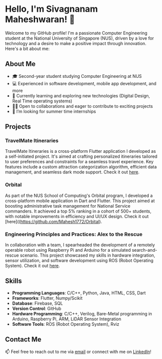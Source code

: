 # Hello, I'm Sivagnanam Maheshwaran! 👋

Welcome to my GitHub profile! I'm a passionate Computer Engineering student at the National University of Singapore (NUS), driven by a love for technology and a desire to make a positive impact through innovation. Here's a bit about me:

## About Me

- 🎓 Second-year student studying Computer Engineering at NUS
- 💻 Experienced in software development, mobile app development, and more
- 🌱 Currently learning and exploring new technologies (Digital Design, Real Time operating systems)
- 👯‍♂️ Open to collaborations and eager to contribute to exciting projects
- 🤔 I’m looking for summer time internships

## Projects

### TravelMate Itineraries

TravelMate Itineraries is a cross-platform Flutter application I developed as a self-initiated project. It's aimed at crafting personalized itineraries tailored to user preferences and constraints for a seamless travel experience. Key features include a custom attraction categorization algorithm, efficient data management, and seamless dark mode support. Check it out [here](https://github.com/Mahesh1772/ItineraryApp).

### Orbital

As part of the NUS School of Computing's Orbital program, I developed a cross-platform mobile application in Dart and Flutter. This project aimed at boosting administrative task management for National Service commanders. It achieved a top 5% ranking in a cohort of 500+ students, with notable improvements in efficiency and UI/UX design. Check it out [here]((https://github.com/Mahesh1772/Orbital).

### Engineering Principles and Practices: Alex to the Rescue

In collaboration with a team, I spearheaded the development of a remotely operable robot using Raspberry Pi and Arduino for a simulated search-and-rescue scenario. This project showcased my skills in hardware integration, sensor utilization, and software development using ROS (Robot Operating System). Check it out [here](https://github.com/Mahesh1772/CG2111A-Alex).

## Skills

- **Programming Languages**: C/C++, Python, Java, HTML, CSS, Dart
- **Frameworks**: Flutter, Numpy/Scikit
- **Database**: Firebase, SQL
- **Version Control**: GitHub
- **Hardware Programming**: C/C++, Verilog, Bare-Metal programming in Arduino, Raspberry Pi, ARM, LiDAR Sensor Integration
- **Software Tools**: ROS (Robot Operating System), Rviz

## Contact Me

📫 Feel free to reach out to me via [email](mailto:sivagnanam.maheshwaran@u.nus.edu) or connect with me on [LinkedIn](www.linkedin.com/in/siva-mahesh)!

<!--
**Mahesh1772/Mahesh1772** is a ✨ _special_ ✨ repository because its `README.md` (this file) appears on your GitHub profile.

Here are some ideas to get you started:

- 🔭 I’m currently working on ...
- 🌱 I’m currently learning ...
- 👯 I’m looking to collaborate on ...
- 🤔 I’m looking for help with ...
- 💬 Ask me about ...
- 📫 How to reach me: ...
- 😄 Pronouns: ...
- ⚡ Fun fact: ...
-->
